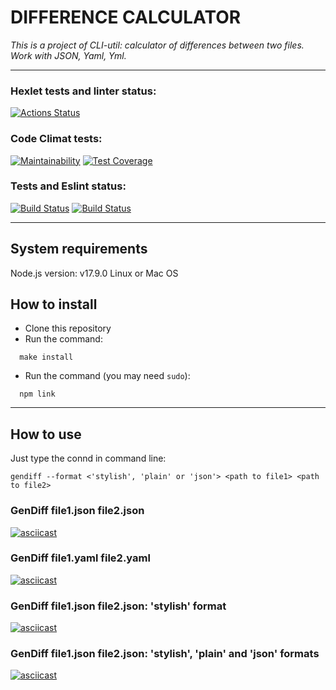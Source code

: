 # DIFFERENCE CALCULATOR
*This is a project of CLI-util: calculator of differences between two files. Work with JSON, Yaml, Yml.*

*****

### Hexlet tests and linter status:
[![Actions Status](https://github.com/DSFirstaev/frontend-project-lvl2/workflows/hexlet-check/badge.svg)](https://github.com/DSFirstaev/frontend-project-lvl2/actions)

### Code Climat tests:
[![Maintainability](https://api.codeclimate.com/v1/badges/b9d87fdc9a7836478397/maintainability)](https://codeclimate.com/github/DSFirstaev/frontend-project-lvl2/maintainability)   [![Test Coverage](https://api.codeclimate.com/v1/badges/b9d87fdc9a7836478397/test_coverage)](https://codeclimate.com/github/DSFirstaev/frontend-project-lvl2/test_coverage)

### Tests and Eslint status:
[![Build Status](https://github.com/DSFirstaev/frontend-project-lvl2/workflows/Tests/badge.svg)](https://github.com/DSFirstaev/frontend-project-lvl2/actions)  [![Build Status](https://github.com/DSFirstaev/frontend-project-lvl2/workflows/Eslint/badge.svg)](https://github.com/DSFirstaev/frontend-project-lvl2/actions)

*****

## System requirements
Node.js version: v17.9.0
Linux or Mac OS

## How to install

* Clone this repository
* Run the command: 
```
  make install
```
* Run the command (you may need `sudo`): 
```
  npm link
```

*****

## How to use

Just type the connd in command line:

`gendiff --format <'stylish', 'plain' or 'json'> <path to file1> <path to file2>`

### GenDiff file1.json file2.json
[![asciicast](https://asciinema.org/a/ymRZjEn8JAuYr12yV0sHZuFBZ.svg)](https://asciinema.org/a/ymRZjEn8JAuYr12yV0sHZuFBZ)

### GenDiff file1.yaml file2.yaml
[![asciicast](https://asciinema.org/a/0G2Jjq4xMBbBjJ2nYZaL3MiLH.svg)](https://asciinema.org/a/0G2Jjq4xMBbBjJ2nYZaL3MiLH)

### GenDiff file1.json file2.json: 'stylish' format
[![asciicast](https://asciinema.org/a/20xcYTQMjUbmsac9sdjYpiTle.svg)](https://asciinema.org/a/20xcYTQMjUbmsac9sdjYpiTle)

### GenDiff file1.json file2.json: 'stylish', 'plain' and 'json' formats
[![asciicast](https://asciinema.org/a/B7IPi2aziqwEMjvFD84iknlYH.svg)](https://asciinema.org/a/B7IPi2aziqwEMjvFD84iknlYH)

